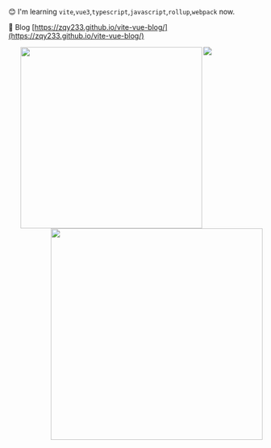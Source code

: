 😊 I'm learning `vite`,`vue3`,`typescript`,`javascript`,`rollup`,`webpack` now.

📝 Blog [https://zqy233.github.io/vite-vue-blog/](https://zqy233.github.io/vite-vue-blog/)

 <ul align="left">
  <img
    width="360px"
    align="left"
    src="https://github-readme-stats.vercel.app/api/top-langs/?username=zqy233&layout=compact"
  />
 </ul>
 
 <ul align="right">
  <img
    width="420px"
    align="right"
    src="https://github-readme-stats.vercel.app/api?username=zqy233&theme=prussian&show_icons=true&count_private=true"
  />
 </ul>
 
<img
  src="https://activity-graph.herokuapp.com/graph?username=zqy233&theme=xcode"
/>
